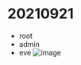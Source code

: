 # 20210921
* root 
* admin
* eve
![image](https://user-images.githubusercontent.com/62127656/135029808-90d2a362-8e23-4bd5-9f11-b7e6429ebfde.png)
